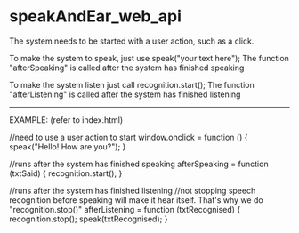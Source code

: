 # speakAndEar_web_api
The system needs to be started with a user action, such as a click.

To make the system to speak, just use speak("your text here");
The function "afterSpeaking" is called  after the system has finished speaking

To make the system listen just call recognition.start();
The function "afterListening" is called  after the system has finished listening

------------------------------------
EXAMPLE: (refer to index.html)

//need to use a user action to start
window.onclick = function () {
  speak("Hello! How are you?");
}

//runs after the system has finished speaking
afterSpeaking = function (txtSaid) {
  recognition.start();
}

//runs after the system has finished listening
//not stopping speech recognition before speaking will make it hear itself. That's why we do "recognition.stop()"
afterListening = function (txtRecognised) {
  recognition.stop();
  speak(txtRecognised);
}

